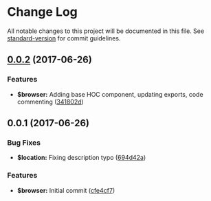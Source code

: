 # Change Log

All notable changes to this project will be documented in this file. See [standard-version](https://github.com/conventional-changelog/standard-version) for commit guidelines.

<a name="0.0.2"></a>
## [0.0.2](https://github.com/phillipcurl/ngx-hoc/compare/v0.0.1...v0.0.2) (2017-06-26)


### Features

* **$browser:** Adding base HOC component, updating exports, code commenting ([341802d](https://github.com/phillipcurl/ngx-hoc/commit/341802d))



<a name="0.0.1"></a>
## 0.0.1 (2017-06-26)


### Bug Fixes

* **$location:** Fixing description typo ([694d42a](https://github.com/phillipcurl/ngx-hoc/commit/694d42a))


### Features

* **$browser:** Initial commit ([cfe4cf7](https://github.com/phillipcurl/ngx-hoc/commit/cfe4cf7))
